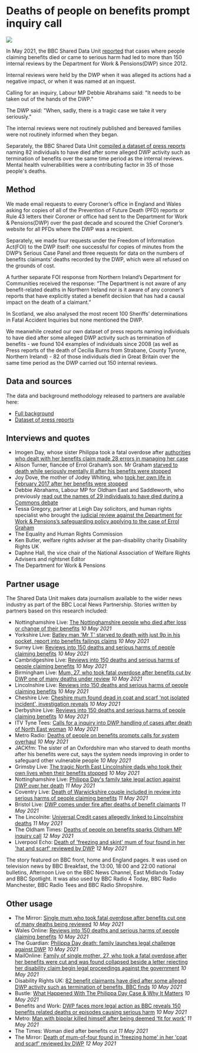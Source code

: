 # Deaths of people on benefits prompt inquiry call

![](https://ichef.bbci.co.uk/news/976/cpsprodpb/12099/production/_118418837_dwp.png)

In May 2021, the BBC Shared Data Unit [reported](https://www.bbc.co.uk/news/uk-56819727) that cases where people claiming benefits died or came to serious harm had led to more than 150 internal reviews by the Department for Work & Pensions(DWP) since 2012.

Internal reviews were held by the DWP when it was alleged its actions had a negative impact, or when it was named at an inquest.

Calling for an inquiry, Labour MP Debbie Abrahams said: "It needs to be taken out of the hands of the DWP."

The DWP said: "When, sadly, there is a tragic case we take it very seriously."

The internal reviews were not routinely published and bereaved families were not routinely informed when they began.

Separately, the BBC Shared Data Unit [compiled a dataset of press reports](https://drive.google.com/file/d/12or_c9cUspul4IWM1Tiv45tEuWSjyOzf/view?usp=sharing) naming 82 individuals to have died after some alleged DWP activity such as termination of benefits over the same time period as the internal reviews. Mental health vulnerabilities were a contributing factor in 35 of those people's deaths.


## Method

We made email requests to every Coroner’s office in England and Wales asking for copies of all of the Prevention of Future Death (PFD) reports or Rule 43 letters their Coroner or office had sent to the Department for Work & Pensions(DWP) over the past decade and scoured the Chief Coroner’s website for all PFDs where the DWP was a recipient.

Separately, we made four requests under the Freedom of Information Act(FOI) to the DWP itself: one successful for copies of minutes from the DWP’s Serious Case Panel and three requests for data on the numbers of benefits claimants’ deaths recorded by the DWP, which were all refused on the grounds of cost.

A further separate FOI response from Northern Ireland’s Department for Communities received the response: “The Department is not aware of any benefit-related deaths in Northern Ireland nor is it aware of any coroner’s reports that have explicitly stated a benefit decision that has had a causal impact on the death of a claimant.” 

In Scotland, we also analysed the most recent 100 Sheriffs’ determinations in Fatal Accident Inquiries but none mentioned the DWP.

We meanwhile created our own dataset of press reports naming individuals to have died after some alleged DWP activity such as termination of benefits - we found 104 examples of individuals since 2008 (as well as Press reports of the death of Cecilia Burns from Strabane, County Tyrone, Northern Ireland) - 82 of those individuals died in Great Britain over the same time period as the DWP carried out 150 internal reviews. 

## Data and sources

The data and background methodology released to partners are available here:
* [Full background](https://docs.google.com/document/d/1xm4jbi5bB1ONy0LHLCmAV4xVNJCM47a38ued_wtLyuY/edit?usp=sharing)
* [Dataset of press reports](https://drive.google.com/file/d/12or_c9cUspul4IWM1Tiv45tEuWSjyOzf/view?usp=sharing)

## Interviews and quotes

* Imogen Day, whose sister Philippa took a fatal overdose after [authorities who dealt with her benefits claim made 28 errors in managing her case](https://www.bbc.co.uk/news/uk-england-nottinghamshire-55826996)
* Alison Turner, fiancée of Errol Graham’s son. Mr Graham [starved to death while seriously mentally ill after his benefits were stopped](https://www.theguardian.com/society/2021/mar/04/family-of-man-who-starved-to-death-after-benefits-cut-loses-case-against-dwp)
* Joy Dove, the mother of Jodey Whiting, who [took her own life in February 2017 after her benefits were stopped](https://www.bbc.co.uk/news/uk-england-tees-54907346)
* Debbie Abrahams,  Labour MP for Oldham East and Saddleworth, who previously [read out the names of 29 individuals to have died during a Commons debate](https://www.theyworkforyou.com/whall/?id=2019-04-24c.325.1)
* Tessa Gregory, partner at Leigh Day solicitors, and human rights specialist who brought the [judicial review against the Department for Work & Pensions’s safeguarding policy applying to the case of Errol Graham](https://www.theguardian.com/society/2021/mar/04/family-of-man-who-starved-to-death-after-benefits-cut-loses-case-against-dwp)
* The Equality and Human Rights Commission
* Ken Butler, welfare rights adviser at the pan-disability charity Disability Rights UK
* Daphne Hall, the vice chair of the National Association of Welfare Rights Advisers and rightsnet Editor
* The Department for Work & Pensions

## Partner usage

The Shared Data Unit makes data journalism available to the wider news industry as part of the BBC Local News Partnership.
Stories written by partners based on this research included:

* Nottinghamshire Live: [The Nottinghamshire people who died after loss or change of their benefits](https://www.nottinghampost.com/news/local-news/nottinghamshire-people-who-died-after-5393313.amp) *10 May 2021*
* Yorkshire Live: [Batley man 'Mr T' starved to death with just 9p in his pocket, report into benefits failings claims](https://www.examinerlive.co.uk/news/west-yorkshire-news/batley-man-mr-t-starved-20554513) *10 May 2021*
* Surrey Live: [Reviews into 150 deaths and serious harms of people claiming benefits](https://www.getsurrey.co.uk/news/uk-world-news/reviews-150-deaths-serious-harms-20561241) *10 May 2021*
* Cambridgeshire Live: [Reviews into 150 deaths and serious harms of people claiming benefits](https://www.cambridge-news.co.uk/news/uk-world-news/reviews-150-deaths-serious-harms-20561241) *10 May 2021*
* Birmingham Live: [Mum, 27, who took fatal overdose after benefits cut by DWP one of many deaths under review](https://www.birminghammail.co.uk/news/midlands-news/mum-27-who-took-fatal-20561761) *10 May 2021*
* Lincolnshire Live: [Reviews into 150 deaths and serious harms of people claiming benefits](https://www.lincolnshirelive.co.uk/news/uk-world-news/reviews-150-deaths-serious-harms-5394649) *10 May 2021*
* Cheshire Live: [Cheshire mum found dead in coat and scarf 'not isolated incident', investigation reveals](https://www.cheshire-live.co.uk/news/chester-cheshire-news/cheshire-mum-found-dead-coat-20561915) *10 May 2021*
* Derbyshire Live: [Reviews into 150 deaths and serious harms of people claiming benefits](https://www.derbytelegraph.co.uk/news/uk-world-news/reviews-150-deaths-serious-harms-5394649) *10 May 2021*
* ITV Tyne Tees: [Calls for a inquiry into DWP handling of cases after death of North East woman](https://www.itv.com/news/tyne-tees/2021-05-10/calls-for-a-inquiry-into-dwp-handling-of-cases-after-death-of-north-east-woman) *10 May 2021*
* Metro Radio: [Deaths of people on benefits prompts calls for system overhaul](https://planetradio.co.uk/metro/local/news/deaths-of-people-on-benefits-prompts-calls-for-system-overhaul/) *10 May 2021*
* JACKfm: The sister of an Oxfordshire man who starved to death months after his benefits were cut, says the system needs improving in order to safeguard other vulnerable people *10 May 2021*
* Grimsby Live: [The tragic North East Lincolnshire dads who took their own lives when their benefits stopped](https://www.grimsbytelegraph.co.uk/news/local-news/tragic-north-east-lincolnshire-dads-5391922) *10 May 2021*
* Nottinghamshire Live: [Philippa Day's family take legal action against DWP over her death](https://www.nottinghampost.com/news/nottingham-news/family-take-legal-action-against-5398647.amp) *11 May 2021*
* Coventry Live: [Death of Warwickshire couple included in review into serious harms of people claiming benefits](https://www.coventrytelegraph.net/news/coventry-news/death-warwickshire-couple-included-review-20565990) *11 May 2021*
* Bristol Live: [DWP comes under fire after deaths of benefit claimants](https://www.bristolpost.co.uk/news/health/dwp-comes-under-fire-after-5397346) *11 May 2021*
* The Lincolnite: [Universal Credit cases allegedly linked to Lincolnshire deaths](https://thelincolnite.co.uk/2021/05/universal-credit-cases-allegedly-linked-to-lincolnshire-deaths/) *11 May 2021*
* The Oldham Times: [Deaths of people on benefits sparks Oldham MP inquiry call](https://www.theoldhamtimes.co.uk/news/19294130.deaths-people-benefits-sparks-oldham-mp-inquiry-call/) *12 May 2021*
* Liverpool Echo: [Death of 'freezing and skint' mum of four found in her 'hat and scarf' reviewed by DWP](https://www.liverpoolecho.co.uk/news/liverpool-news/death-freezing-skint-mum-four-20570472) *12 May 2021*

The story featured on BBC front, home and England pages. It was used on television news by BBC Breakfast, the 13:00, 18:00 and 22:00 national bulletins, Afternoon Live on the BBC News Channel, East Midlands Today and BBC Spotlight. It was also used by BBC Radio 4 Today, BBC Radio Manchester, BBC Radio Tees and BBC Radio Shropshire.

## Other usage

* The Mirror: [Single mum who took fatal overdose after benefits cut one of many deaths being reviewed](https://www.mirror.co.uk/news/uk-news/single-mum-who-took-fatal-24068481) *10 May 2021*
* Wales Online: [Reviews into 150 deaths and serious harms of people claiming benefits](https://www.walesonline.co.uk/news/uk-news/reviews-150-deaths-serious-harms-20561241) *10 May 2021*
* The Guardian: [Philippa Day death: family launches legal challenge against DWP](https://www.theguardian.com/society/2021/may/10/philippa-day-death-family-legal-challenge-against-dwp) *10 May 2021*
* MailOnline: [Family of single mother, 27, who took a fatal overdose after her benefits were cut and was found collapsed beside a letter rejecting her disability claim begin legal proceedings against the government](https://www.dailymail.co.uk/news/article-9561391/Family-single-mother-27-took-fatal-overdose-benefits-cut-begin-legal-proceedings.html) *10 May 2021* 
* Disability Rights UK: [82 benefit claimants have died after some alleged DWP activity such as termination of benefits, BBC finds](https://www.disabilityrightsuk.org/news/2021/may/82-benefit-claimants-have-died-after-some-alleged-dwp-activity-such-termination) *10 May 2021*
* Bustle: [What Happened With The Philippa Day Case & Why It Matters](https://www.bustle.com/politics/what-happened-with-the-philippa-day-case-why-does-it-matter) *10 May 2021*
* Benefits and Work: [DWP faces more legal action as BBC reveals 150 benefits related deaths or episodes causing serious harm](https://www.benefitsandwork.co.uk/news/4380-dwp-faces-more-legal-action-as-bbc-reveals-150-benefits-related-deaths-or-episodes-causing-serious-harm) *10 May 2021*
* Metro: [Man with bipolar killed himself after being deemed ‘fit for work’](https://metro.co.uk/2021/05/11/man-with-bipolar-killed-himself-after-being-deemed-fit-for-work-14558748/) *11 May 2021*
* The Times: Woman died after benefits cut *11 May 2021*
* The Mirror: [Death of mum-of-four found in 'freezing home' in her 'coat and scarf' reviewed by DWP](https://www.mirror.co.uk/news/uk-news/death-mum-four-found-freezing-24090038) *12 May 2021*
